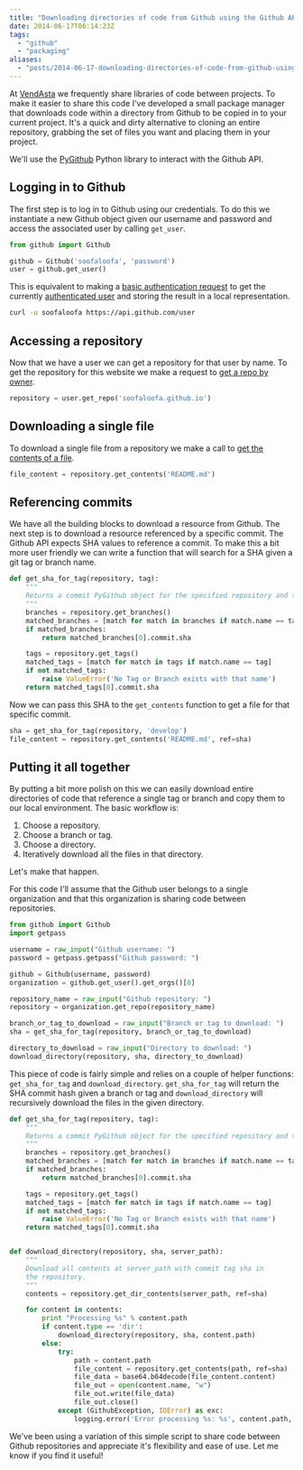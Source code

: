 ```yaml
---
title: "Downloading directories of code from Github using the Github API"
date: 2014-06-17T06:14:23Z
tags: 
  - "github"
  - "packaging"
aliases:
  - "posts/2014-06-17-downloading-directories-of-code-from-github-using-the-github-api/"
---
```


At [VendAsta](http://www.vendAsta.com) we frequently share libraries of code
between projects. To make it easier to share this code I've developed a small
package manager that downloads code within a directory from Github to be copied
in to your current project. It's a quick and dirty alternative to cloning an
entire repository, grabbing the set of files you want and placing them in your
project.

<!--more-->

We'll use the [PyGithub](https://github.com/jacquev6/PyGithub) Python library to
interact with the Github API.

##  Logging in to Github

The first step is to log in to Github using our credentials. To do this we
instantiate a new Github object given our username and password and access the
associated user by calling `get_user`.

```python
from github import Github

github = Github('soofaloofa', 'password')
user = github.get_user()
```

This is equivalent to making a [basic authentication
request](https://developer.github.com/v3/#authentication) to get the currently
[authenticated
user](https://developer.github.com/v3/users/#get-the-authenticated-user) and
storing the result in a local representation.

```bash
curl -u soofaloofa https://api.github.com/user
```

##  Accessing a repository

Now that we have a user we can get a repository for that user by name. To get
the repository for this website we make a request to [get a repo by
owner](https://developer.github.com/v3/repos/#get).

```python
repository = user.get_repo('soofaloofa.github.io')
```

## Downloading a single file

To download a single file from a repository we make a call to [get the contents
of a file](https://developer.github.com/v3/repos/contents/#get-contents).

```python
file_content = repository.get_contents('README.md')
```

## Referencing commits

We have all the building blocks to download a resource from Github. The next
step is to download a resource referenced by a specific commit. The Github API
expects SHA values to reference a commit. To make this a bit more user friendly
we can write a function that will search for a SHA given a git tag or branch
name.

```python
def get_sha_for_tag(repository, tag):
    """
    Returns a commit PyGithub object for the specified repository and tag.
    """
    branches = repository.get_branches()
    matched_branches = [match for match in branches if match.name == tag]
    if matched_branches:
        return matched_branches[0].commit.sha

    tags = repository.get_tags()
    matched_tags = [match for match in tags if match.name == tag]
    if not matched_tags:
        raise ValueError('No Tag or Branch exists with that name')
    return matched_tags[0].commit.sha
```

Now we can pass this SHA to the `get_contents` function to get a file for that
specific commit.

```python
sha = get_sha_for_tag(repository, 'develop')
file_content = repository.get_contents('README.md', ref=sha)
```

## Putting it all together

By putting a bit more polish on this we can easily download entire directories
of code that reference a single tag or branch and copy them to our local
environment. The basic workflow is:

1. Choose a repository.
2. Choose a branch or tag.
3. Choose a directory.
4. Iteratively download all the files in that directory.

Let's make that happen.

For this code I'll assume that the Github user belongs to a single organization
and that this organization is sharing code between repositories.

```python
from github import Github
import getpass

username = raw_input("Github username: ")
password = getpass.getpass("Github password: ")

github = Github(username, password)
organization = github.get_user().get_orgs()[0]

repository_name = raw_input("Github repository: ")
repository = organization.get_repo(repository_name)

branch_or_tag_to_download = raw_input("Branch or tag to download: ")
sha = get_sha_for_tag(repository, branch_or_tag_to_download)

directory_to_download = raw_input("Directory to download: ")
download_directory(repository, sha, directory_to_download)
```

This piece of code is fairly simple and relies on a couple of helper functions:
`get_sha_for_tag` and `download_directory`. `get_sha_for_tag` will return the
SHA commit hash given a branch or tag and `download_directory` will recursively
download the files in the given directory.

```python
def get_sha_for_tag(repository, tag):
    """
    Returns a commit PyGithub object for the specified repository and tag.
    """
    branches = repository.get_branches()
    matched_branches = [match for match in branches if match.name == tag]
    if matched_branches:
        return matched_branches[0].commit.sha

    tags = repository.get_tags()
    matched_tags = [match for match in tags if match.name == tag]
    if not matched_tags:
        raise ValueError('No Tag or Branch exists with that name')
    return matched_tags[0].commit.sha


def download_directory(repository, sha, server_path):
    """
    Download all contents at server_path with commit tag sha in 
    the repository.
    """
    contents = repository.get_dir_contents(server_path, ref=sha)

    for content in contents:
        print "Processing %s" % content.path
        if content.type == 'dir':
            download_directory(repository, sha, content.path)
        else:
            try:
                path = content.path
                file_content = repository.get_contents(path, ref=sha)
                file_data = base64.b64decode(file_content.content)
                file_out = open(content.name, "w")
                file_out.write(file_data)
                file_out.close()
            except (GithubException, IOError) as exc:
                logging.error('Error processing %s: %s', content.path, exc)
```

We've been using a variation of this simple script to share code between Github
repositories and appreciate it's flexibility and ease of use. Let me know if you
find it useful!
